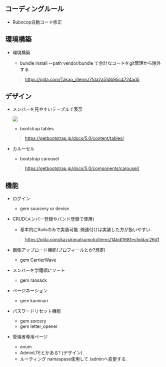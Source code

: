 ## コーディングルール
- Rubocop自動コード修正

## 環境構築
- 環境構築

    - bundle install --path vendor/bundle で余計なコードをgit管理から除外する
    > https://qiita.com/Takao_/items/7fda2a51db95c4724ad5


## デザイン
- メンバーを見やすいテーブルで表示

   ![](https://i.imgur.com/5EEAVPS.png)
   
    - bootstrap tables
    > https://getbootstrap.jp/docs/5.0/content/tables/

- カルーセル
    - bootstrap carousel
    > https://getbootstrap.jp/docs/5.0/components/carousel/


## 機能
- ログイン
    - gem sourcery or devise 

- CRUD(メンバー登録やバンド登録で使用)
    - 基本的にRailsのみで実装可能. 関連付けは実装した方が扱いやすい.
    > https://qiita.com/kazukimatsumoto/items/14bdff681ec5ddac26d1

- 画像アップロード機能(プロフィールとか?想定) 
    - gem CarrierWave

- メンバーを学籍順にソート
    - gem ransack

- ページネーション
    - gem kaminari

- パスワードリセット機能
    - gem sorcery
    - gem letter_opener

- 管理者専用ページ
    - enum 
    - AdminLTEとかある? (デザイン)
    - ルーティング namaspase使用して /adminへ変更する.
